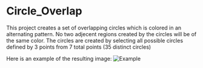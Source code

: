 # Circle_Overlap
This project creates a set of overlapping circles which is colored in an alternating pattern. No two adjecent regions created by the circles will be of the same color.
The circles are created by selecting all possible circles defined by 3 points from 7 total points (35 distinct circles)

Here is an example of the resulting image:
![Example](https://i.imgur.com/dz2lh1D.jpg)
